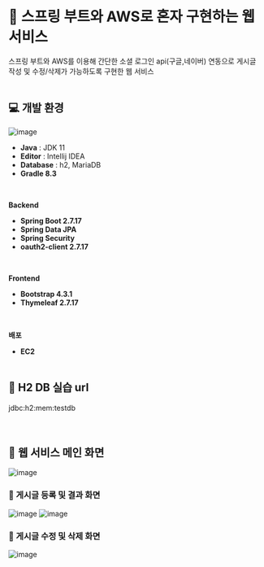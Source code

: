 # 📖 스프링 부트와 AWS로 혼자 구현하는 웹 서비스
스프링 부트와 AWS를 이용해 간단한 소셜 로그인 api(구글,네이버) 연동으로 게시글 작성 및 수정/삭제가 가능하도록 구현한 웹 서비스<br>
<br>
       
## 💻 개발 환경
     
![image](https://github.com/choihjhj/aws-springboot/assets/148078504/fbb43120-6b7c-41e1-a9ba-b94c82b7dc21)
    
- **Java** : JDK 11
- **Editor** : Intellij IDEA
- **Database** : h2, MariaDB
- **Gradle 8.3**<br>
<br>
     
**Backend**
- **Spring Boot 2.7.17**
- **Spring Data JPA**
- **Spring Security**
- **oauth2-client 2.7.17**<br>
<br>
    
**Frontend**
- **Bootstrap 4.3.1**
- **Thymeleaf 2.7.17**<br>
<br>
   
**배포**
- **EC2**
  <br>
  <br>
## 🧩 H2 DB 실습 url
jdbc:h2:mem:testdb
<br>
<br>
<br>
   
## 🌱 웹 서비스 메인 화면
![image](https://github.com/choihjhj/aws-springboot/assets/148078504/2d78e1a1-a8f1-4ffe-8288-5bad09919f8f)
### 🌱 게시글 등록 및 결과 화면
![image](https://github.com/choihjhj/aws-springboot/assets/148078504/491bd0f2-e4bb-4dc7-9b28-1e2c70b0a1ee)
![image](https://github.com/choihjhj/aws-springboot/assets/148078504/7e0d4e57-76e6-4ed6-bf2f-00931456e3d2)
### 🌱 게시글 수정 및 삭제 화면
![image](https://github.com/choihjhj/aws-springboot/assets/148078504/40c39bad-35d4-44b3-8464-e4d202acbb40)





